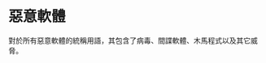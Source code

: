 [Title]: # (惡意軟體)
[Difficulty]: # (初學者)
[Order]: # (73)

# 惡意軟體

對於所有惡意軟體的統稱用語，其包含了病毒、間諜軟體、木馬程式以及其它威脅。